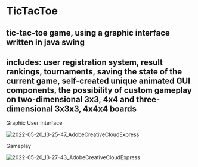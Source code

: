 # TicTacToe

## tic-tac-toe game, using a graphic interface written in java swing

includes: user registration system, result rankings, tournaments, saving the state of the current game, self-created unique animated GUI components, the possibility of custom gameplay on two-dimensional 3x3, 4x4 and three-dimensional 3x3x3, 4x4x4 boards
------
Graphic User Interface

![2022-05-20_13-25-47_AdobeCreativeCloudExpress](https://user-images.githubusercontent.com/77066408/169520556-04bc0951-7af3-473d-8d37-32b68d2d8d45.gif)

Gameplay

![2022-05-20_13-27-43_AdobeCreativeCloudExpress](https://user-images.githubusercontent.com/77066408/169520599-eedb2acd-4070-4cd0-9273-912ddc4cb8cd.gif)
